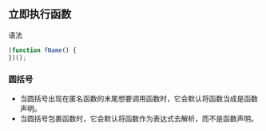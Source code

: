## 立即执行函数
语法
```js
(function fName() {
})();
```

### 圆括号
- 当圆括号出现在匿名函数的末尾想要调用函数时，它会默认将函数当成是函数声明。
- 当圆括号包裹函数时，它会默认将函数作为表达式去解析，而不是函数声明。



















